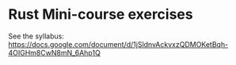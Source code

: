# Rust Mini-course exercises

See the syllabus: <https://docs.google.com/document/d/1jSldnvAckvxzQDMOKetBqh-4OIGHm8CwN8mN_6Ahp1Q>
